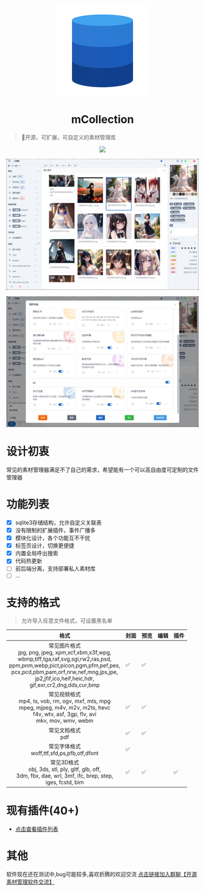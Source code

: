 <p align="center">
  <img src="/favicon.png">
</p>
<h1 align="center">mCollection</h1>

>🎉开源，可扩展，可自定义的素材管理库

<p align="center">
  <img src="https://img.shields.io/badge/platform-win7%20%7C%20win10%20%7C%20win11%20%7C%20macos-blue">
</p>

<p align="center">
  <img src="/screenshot.png">
  <p></p>
  <img src="/plugins.png">
</p>

# 设计初衷
常见的素材管理器满足不了自己的需求，希望能有一个可以高自由度可定制的文件管理器

# 功能列表
- [x] sqlite3存储结构，允许自定义关联表
- [x] 没有限制的扩展插件，事件广播多
- [x] 模块化设计，各个功能互不干扰
- [x] 标签页设计，切换更便捷
- [x] 内置全局呼出搜索
- [x] 代码热更新
- [ ] 前后端分离，支持部署私人素材库
- [ ] ...

# 支持的格式
> 允许导入任意文件格式，可设置黑名单

| 格式 | 封面 | 预览 | 编辑 | 插件
| :---: | --- | --- | --- | --- 
| 常见图片格式<br>jpg, png, jpeg, xpm,xcf,xbm,x3f,wpg,<br>wbmp,tiff,tga,raf,svg,sgi,rw2,ras,psd,<br>ppm,pnm,webp,pict,picon,pgm,pfm,pef,pes,<br>pcx,pcd,pbm,pam,orf,nrw,nef,mng,jps,jpe,<br>jp2,jfif,ico,heif,heic,hdr,</br>gif,exr,cr2,dng,dds,cur,bmp | ✅ | ✅ |
| 常见视频格式<br>mp4, ts, vob, rm, ogv, mxf, mts, mpg<br> mpeg, mjpeg, m4v, m2v, m2ts, hevc<br> f4v, wtv, asf, 3gp, flv, avi<br> mkv, mov, wmv, webm | ✅ | ✅ |
| 常见文档格式<br> pdf | ✅ | ✅ |
| 常见字体格式<br>woff,ttf,sfd,ps,pfb,otf,dfont | ✅ | 
| 常见3D格式<br>obj, 3ds, stl, ply, gltf, glb, off,<br> 3dm, fbx, dae, wrl, 3mf, ifc, brep, step,<br> iges, fcstd, bim | ✅ | ✅ |  | ✅

# 现有插件(40+)
- [点击查看插件列表](https://github.com/hunmer/mCollection/tree/main/scripts)

# 其他
软件现在还在测试中,bug可能较多,喜欢折腾的欢迎交流
[点击链接加入群聊【开源素材管理软件交流】](http://qm.qq.com/cgi-bin/qm/qr?_wv=1027&k=mchwwNA1oEV1XcW6eDkXMsYVj2KAWfvU&authKey=sZVoB46qIMKlGT9c5ZrFkaD2ldunf670kEpymex1ofl6eXM%2BHkfetidntqdnvNDO&noverify=0&group_code=602591690)


